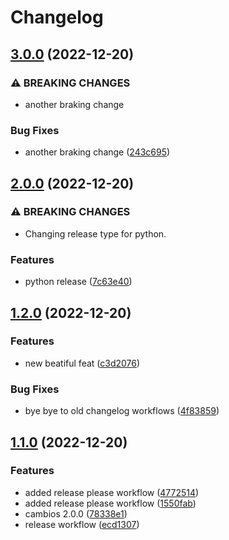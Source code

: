 # Changelog

## [3.0.0](https://github.com/cbrunosps/changelog-generator/compare/v2.0.0...v3.0.0) (2022-12-20)


### ⚠ BREAKING CHANGES

* another braking change

### Bug Fixes

* another braking change ([243c695](https://github.com/cbrunosps/changelog-generator/commit/243c6956c2d2e91b7a640cef950203561afabb5e))

## [2.0.0](https://github.com/cbrunosps/changelog-generator/compare/v1.2.0...v2.0.0) (2022-12-20)


### ⚠ BREAKING CHANGES

* Changing release type for python.

### Features

* python release ([7c63e40](https://github.com/cbrunosps/changelog-generator/commit/7c63e40a6feccae1fda22dbcb2cdbd945ae67b62))

## [1.2.0](https://github.com/cbrunosps/changelog-generator/compare/v1.1.0...v1.2.0) (2022-12-20)


### Features

* new beatiful feat ([c3d2076](https://github.com/cbrunosps/changelog-generator/commit/c3d207639503baccf7c34459198eb3722a581398))


### Bug Fixes

* bye bye to old changelog workflows ([4f83859](https://github.com/cbrunosps/changelog-generator/commit/4f838596f97811414601714b3bd7e417f8733239))

## [1.1.0](https://github.com/cbrunosps/changelog-generator/compare/1.0.0...v1.1.0) (2022-12-20)


### Features

* added release please workflow ([4772514](https://github.com/cbrunosps/changelog-generator/commit/47725141ccccb5db075fecc136734599a279633c))
* added release please workflow ([1550fab](https://github.com/cbrunosps/changelog-generator/commit/1550fab68424a2d3da344467cd956111c30ec69c))
* cambios 2.0.0 ([78338e1](https://github.com/cbrunosps/changelog-generator/commit/78338e1330969fe39ca9d8c85a55f855b35b74e7))
* release workflow ([ecd1307](https://github.com/cbrunosps/changelog-generator/commit/ecd130743f5c49875f89ac00e1a196cf036a89ab))
